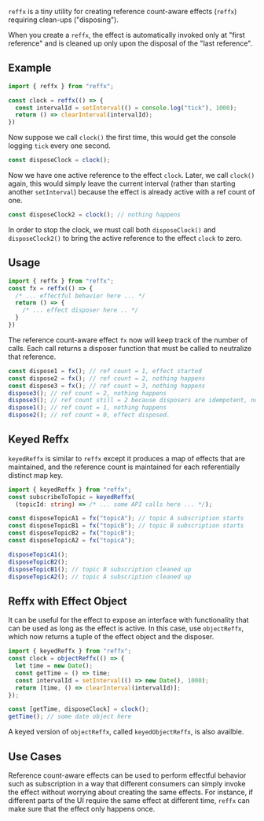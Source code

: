 `reffx` is a tiny utility for creating reference count-aware effects (`reffx`)
requiring clean-ups ("disposing").

When you create a `reffx`, the effect is automatically invoked only at "first
reference" and is cleaned up only upon the disposal of the "last reference".

## Example

```ts
import { reffx } from "reffx";

const clock = reffx(() => {
  const intervalId = setInterval(() = console.log("tick"), 1000);
  return () => clearInterval(intervalId);
})
```

Now suppose we call `clock()` the first time, this would get the console logging
`tick` every one second.

```ts
const disposeClock = clock();
```

Now we have one active reference to the effect `clock`. Later, we call `clock()`
again, this would simply leave the current interval (rather than starting
another `setInterval`) because the effect is already active with a ref count of
one.

```ts
const disposeClock2 = clock(); // nothing happens
```

In order to stop the clock, we must call both `disposeClock()` and
`disposeClock2()` to bring the active reference to the effect `clock` to zero.

## Usage

```ts
import { reffx } from "reffx";
const fx = reffx(() => {
  /* ... effectful behavior here ... */
  return () => {
    /* ... effect disposer here .. */
  }
})
```

The reference count-aware effect `fx` now will keep track of the number of
calls. Each call returns a disposer function that must be called to neutralize
that reference.

```ts
const dispose1 = fx(); // ref count = 1, effect started
const dispose2 = fx(); // ref count = 2, nothing happens
const dispose3 = fx(); // ref count = 3, nothing happens
dispose3(); // ref count = 2, nothing happens
dispose3(); // ref count still = 2 because disposers are idempotent, nothing happens
dispose1(); // ref count = 1, nothing happens
dispose2(); // ref count = 0, effect disposed.
```

## Keyed Reffx

`keyedReffx` is similar to `reffx` except it produces a map of effects that are
maintained, and the reference count is maintained for each referentially distinct
map key.

```ts
import { keyedReffx } from "reffx";
const subscribeToTopic = keyedReffx(
  (topicId: string) => /* ... some API calls here ... */);

const disposeTopicA1 = fx("topicA"); // topic A subscription starts
const disposeTopicB1 = fx("topicB"); // topic B subscription starts
const disposeTopicB2 = fx("topicB");
const disposeTopicA2 = fx("topicA");

disposeTopicA1();
disposeTopicB2();
disposeTopicB1(); // topic B subscription cleaned up
disposeTopicA2(); // topic A subscription cleaned up
```

## Reffx with Effect Object

It can be useful for the effect to expose an interface with functionality
that can be used as long as the effect is active. In this case, use
`objectReffx`, which now returns a tuple of the effect object and the
disposer.

```ts
import { keyedReffx } from "reffx";
const clock = objectReffx(() => {
  let time = new Date();
  const getTime = () => time;
  const intervalId = setInterval(() => new Date(), 1000);
  return [time, () => clearInterval(intervalId)];
});

const [getTime, disposeClock] = clock();
getTime(); // some date object here
```

A keyed version of `objectReffx`, called `keyedObjectReffx`, is also
availble.

## Use Cases

Reference count-aware effects can be used to perform effectful behavior such as
subscription in a way that different consumers can simply invoke the effect without
worrying about creating the same effects. For instance, if different parts of the
UI require the same effect at different time, `reffx` can make sure that the
effect only happens once.
